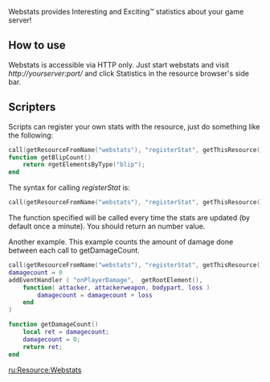 Webstats provides Interesting and Exciting™ statistics about your game server!

How to use
----------

Webstats is accessible via HTTP only. Just start webstats and visit *http://yourserver:port/* and click Statistics in the resource browser's side bar.

Scripters
---------

Scripts can register your own stats with the resource, just do something like the following:

``` lua
call(getResourceFromName("webstats"), "registerStat", getThisResource(), "getBlipCount", "Blips", "The number of blips")
function getBlipCount()
    return #getElementsByType("blip");
end
```

The syntax for calling *registerStat* is:

``` lua
call(getResourceFromName("webstats"), "registerStat", getThisResource(), "yourFunctionName", "Stat name", "Stat description")
```

The function specified will be called every time the stats are updated (by default once a minute). You should return an number value.

Another example. This example counts the amount of damage done between each call to getDamageCount.

``` lua
call(getResourceFromName("webstats"), "registerStat", getThisResource(), "getDamageCount", "Damage Given", "The amount of damage players have taken")
damagecount = 0
addEventHandler ( "onPlayerDamage",  getRootElement(), 
    function( attacker, attackerweapon, bodypart, loss )
        damagecount = damagecount + loss
    end
)

function getDamageCount()
    local ret = damagecount;
    damagecount = 0;
    return ret;
end
```

[ru:<Resource:Webstats>](/docs/ru:resource:webstats.md "wikilink")
